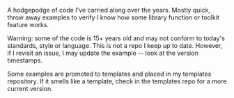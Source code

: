 A hodgepodge of code I've carried along over the years.  Mostly quick,
throw away examples to verify I know how some library function or
toolkit feature works.

Warning:  some of the code is 15+ years old and may not conform to
today's standards, style or language.  This is not a repo I keep up
to date.  However, if I revisit an issue, I may update the example --
look at the version timestamps.

Some examples are promoted to templates and placed in my templates
repository.  If it smells like a template, check in the templates repo
for a more current version.
